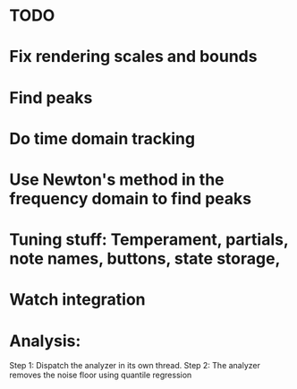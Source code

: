 #  TODO

# Fix rendering scales and bounds


# Find peaks
# Do time domain tracking
# Use Newton's method in the frequency domain to find peaks

# Tuning stuff: Temperament, partials, note names, buttons, state storage, 
# Watch integration



# Analysis:

Step 1: Dispatch the analyzer in its own thread.
Step 2: The analyzer removes the noise floor using quantile regression


